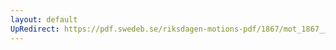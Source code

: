 ```yaml
---
layout: default
UpRedirect: https://pdf.swedeb.se/riksdagen-motions-pdf/1867/mot_1867__ak__00174/mot_1867__ak__00174_001.pdf
---
```

